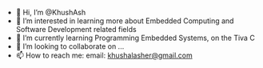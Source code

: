 - 👋 Hi, I’m @KhushAsh
- 👀 I’m interested in learning more about Embedded Computing and Software Development related fields
- 🌱 I’m currently learning Programming Embedded Systems, on the Tiva C
- 💞️ I’m looking to collaborate on ...
- 📫 How to reach me: email: khushalasher@gmail.com

<!---
KhushAsh/KhushAsh is a ✨ special ✨ repository because its `README.md` (this file) appears on your GitHub profile.
You can click the Preview link to take a look at your changes.
--->

